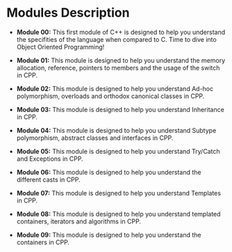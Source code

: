 # Modules Description

- **Module 00:** This first module of C++ is designed to help you understand the specifities of the language when compared to C. Time to dive into Object Oriented Programming!

- **Module 01:** This module is designed to help you understand the memory allocation, reference, pointers to members and the usage of the switch in CPP. 

- **Module 02:** This module is designed to help you understand Ad-hoc polymorphism, overloads and orthodox canonical classes in CPP. 

- **Module 03:** This module is designed to help you understand Inheritance in CPP. 
 
- **Module 04:** This module is designed to help you understand Subtype polymorphism, abstract classes and interfaces in CPP. 
  
- **Module 05:** This module is designed to help you understand Try/Catch and Exceptions in CPP. 
 
- **Module 06:** This module is designed to help you understand the different casts in CPP. 

- **Module 07:** This module is designed to help you understand Templates in CPP. 

- **Module 08:** This module is designed to help you understand templated containers, iterators and algorithms in CPP. 
 
- **Module 09:** This module is designed to help you understand the containers in CPP. 
